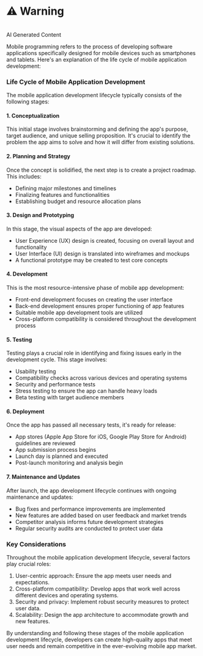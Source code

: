 <warning><h1>⚠️ Warning</h1><br>
<span>AI Generated Content</span>
</warning>

Mobile programming refers to the process of developing software applications specifically designed for mobile devices such as smartphones and tablets. Here's an explanation of the life cycle of mobile application development:

### Life Cycle of Mobile Application Development

The mobile application development lifecycle typically consists of the following stages:

#### 1. Conceptualization

This initial stage involves brainstorming and defining the app's purpose, target audience, and unique selling proposition. It's crucial to identify the problem the app aims to solve and how it will differ from existing solutions.

#### 2. Planning and Strategy

Once the concept is solidified, the next step is to create a project roadmap. This includes:

- Defining major milestones and timelines
- Finalizing features and functionalities
- Establishing budget and resource allocation plans

#### 3. Design and Prototyping

In this stage, the visual aspects of the app are developed:

- User Experience (UX) design is created, focusing on overall layout and functionality
- User Interface (UI) design is translated into wireframes and mockups
- A functional prototype may be created to test core concepts

#### 4. Development

This is the most resource-intensive phase of mobile app development:

- Front-end development focuses on creating the user interface
- Back-end development ensures proper functioning of app features
- Suitable mobile app development tools are utilized
- Cross-platform compatibility is considered throughout the development process

#### 5. Testing

Testing plays a crucial role in identifying and fixing issues early in the development cycle. This stage involves:

- Usability testing
- Compatibility checks across various devices and operating systems
- Security and performance tests
- Stress testing to ensure the app can handle heavy loads
- Beta testing with target audience members

#### 6. Deployment

Once the app has passed all necessary tests, it's ready for release:

- App stores (Apple App Store for iOS, Google Play Store for Android) guidelines are reviewed
- App submission process begins
- Launch day is planned and executed
- Post-launch monitoring and analysis begin

#### 7. Maintenance and Updates

After launch, the app development lifecycle continues with ongoing maintenance and updates:

- Bug fixes and performance improvements are implemented
- New features are added based on user feedback and market trends
- Competitor analysis informs future development strategies
- Regular security audits are conducted to protect user data

### Key Considerations

Throughout the mobile application development lifecycle, several factors play crucial roles:

1. User-centric approach: Ensure the app meets user needs and expectations.
2. Cross-platform compatibility: Develop apps that work well across different devices and operating systems.
3. Security and privacy: Implement robust security measures to protect user data.
4. Scalability: Design the app architecture to accommodate growth and new features.

By understanding and following these stages of the mobile application development lifecycle, developers can create high-quality apps that meet user needs and remain competitive in the ever-evolving mobile app market.
